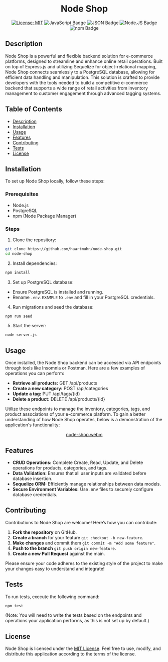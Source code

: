 <div align="center">

# Node Shop

[![License: MIT](https://img.shields.io/badge/License-MIT-FFFF00.svg)](https://opensource.org/licenses/MIT)
![JavaScript Badge](https://img.shields.io/badge/js-FF0000?logo=javascript&logoColor=fff&style=flat)
![JSON Badge](https://img.shields.io/badge/json-0000FF?logo=json&logoColor=fff&style=flat)
![Node.JS Badge](https://img.shields.io/badge/node-008000?logo=node.js&logoColor=fff&style=flat)
![npm Badge](https://img.shields.io/badge/npm-800080?logo=npm&logoColor=fff&style=flat)

</div>

## Description

Node Shop is a powerful and flexible backend solution for e-commerce platforms, designed to streamline and enhance online retail operations. Built on top of Express.js and utilizing Sequelize for object-relational mapping, Node Shop connects seamlessly to a PostgreSQL database, allowing for efficient data handling and manipulation. This solution is crafted to provide developers with the tools needed to build a competitive e-commerce backend that supports a wide range of retail activities from inventory management to customer engagement through advanced tagging systems.

## Table of Contents

- [Description](#description)
- [Installation](#installation)
- [Usage](#usage)
- [Features](#features)
- [Contributing](#contributing)
- [Tests](#tests)
- [License](#license)

## Installation

To set up Node Shop locally, follow these steps:

### Prerequisites

- Node.js
- PostgreSQL
- npm (Node Package Manager)

### Steps

1. Clone the repository:

```bash
git clone https://github.com/haartmuhn/node-shop.git
cd node-shop
```

2. Install dependencies:

```bash
npm install
```

3. Set up PostgreSQL database:

- Ensure PostgreSQL is installed and running.
- Rename `.env.EXAMPLE` to `.env` and fill in your PostgreSQL credentials.

4. Run migrations and seed the database:

```bash
npm run seed
```

5. Start the server:

```bash
node server.js
```

## Usage

Once installed, the Node Shop backend can be accessed via API endpoints through tools like Insomnia or Postman. Here are a few examples of operations you can perform:

- **Retrieve all products:** GET /api/products
- **Create a new category:** POST /api/categories
- **Update a tag:** PUT /api/tags/{id}
- **Delete a product:** DELETE /api/products/{id}

Utilize these endpoints to manage the inventory, categories, tags, and product associations of your e-commerce platform. To gain a better understanding of how Node Shop operates, below is a demonstration of the application's functionality:

<div align="center">

[node-shop.webm](https://github.com/haartmuhn/node-shop/assets/164945655/f5db6c5a-019b-499e-b50b-a83cce52371b)

</div>

## Features

- **CRUD Operations:** Complete Create, Read, Update, and Delete operations for products, categories, and tags.
- **Data Validation:** Ensures that all user inputs are validated before database insertion.
- **Sequelize ORM:** Efficiently manage relationships between data models.
- **Secure Environment Variables:** Use .env files to securely configure database credentials.

## Contributing

Contributions to Node Shop are welcome! Here’s how you can contribute:

1. **Fork the repository** on GitHub.
2. **Create a branch** for your feature `git checkout -b new-feature`.
3. **Make changes** and commit them `git commit -m "Add some feature"`.
4. **Push to the branch** `git push origin new-feature`.
5. **Create a new Pull Request** against the main.

Please ensure your code adheres to the existing style of the project to make your changes easy to understand and integrate!

## Tests

To run tests, execute the following command:

```bash
npm test
```

(Note: You will need to write the tests based on the endpoints and operations your application performs, as this is not set up by default.)

## License

Node Shop is licensed under the [MIT License](LICENSE). Feel free to use, modify, and distribute this application according to the terms of the license.